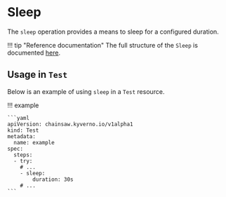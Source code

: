 # Sleep

The `sleep` operation provides a means to sleep for a configured duration.

!!! tip "Reference documentation"
    The full structure of the `Sleep` is documented [here](../apis/chainsaw.v1alpha1.md#chainsaw-kyverno-io-v1alpha1-Sleep).

## Usage in `Test`

Below is an example of using `sleep` in a `Test` resource.

!!! example

    ```yaml
    apiVersion: chainsaw.kyverno.io/v1alpha1
    kind: Test
    metadata:
      name: example
    spec:
      steps:
      - try:
        # ...
        - sleep:
            duration: 30s
        # ...
    ```
